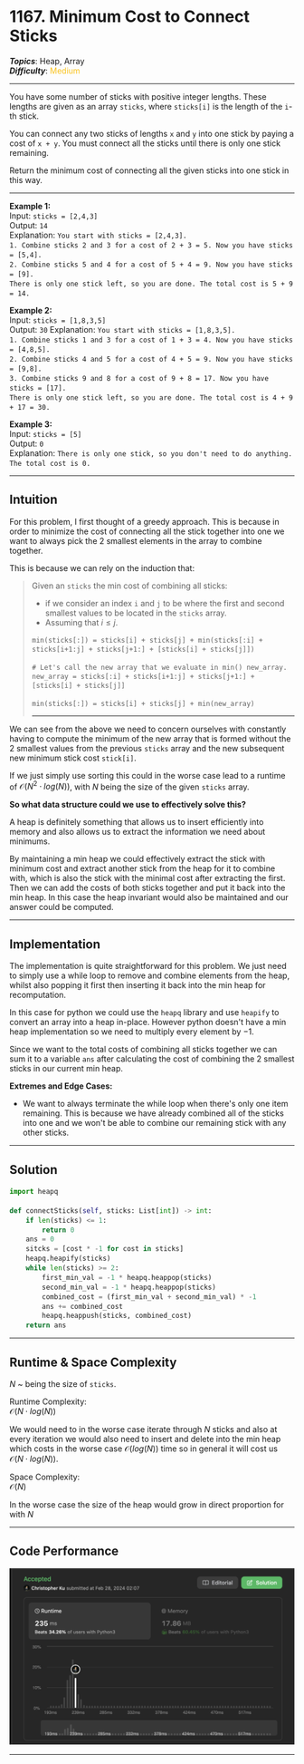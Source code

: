 # 1167. Minimum Cost to Connect Sticks
***Topics***: Heap, Array  
***Difficulty***: <span style="color: #fac31d;">Medium</span>
<!-- green: #46c6c2, yellow: #fac31d, red: #f8615c-->
---
You have some number of sticks with positive integer lengths. These lengths are given as an array `sticks`, where `sticks[i]` is the length of the `i`-th stick.

You can connect any two sticks of lengths `x` and `y` into one stick by paying a cost of `x + y`. You must connect all the sticks until there is only one stick remaining.

Return the minimum cost of connecting all the given sticks into one stick in this way.

---
**Example 1:**  
Input: ```sticks = [2,4,3]```  
Output: ```14```  
Explanation: `You start with sticks = [2,4,3].`  
`1. Combine sticks 2 and 3 for a cost of 2 + 3 = 5. Now you have sticks = [5,4].`  
`2. Combine sticks 5 and 4 for a cost of 5 + 4 = 9. Now you have sticks = [9].`  
`There is only one stick left, so you are done. The total cost is 5 + 9 = 14.`

**Example 2:**  
Input: `sticks = [1,8,3,5]`  
Output: `30` 
Explanation: `You start with sticks = [1,8,3,5].`  
`1. Combine sticks 1 and 3 for a cost of 1 + 3 = 4. Now you have sticks = [4,8,5].`  
`2. Combine sticks 4 and 5 for a cost of 4 + 5 = 9. Now you have sticks = [9,8].`  
`3. Combine sticks 9 and 8 for a cost of 9 + 8 = 17. Now you have sticks = [17].`  
`There is only one stick left, so you are done. The total cost is 4 + 9 + 17 = 30.`

**Example 3:**  
Input: `sticks = [5]`  
Output: `0`  
Explanation: `There is only one stick, so you don't need to do anything. The total cost is 0.`

---
## Intuition
For this problem, I first thought of a greedy approach. This is because in order to minimize the cost of connecting all the stick together into one we want to always pick the 2 smallest elements in the array to combine together.

This is because we can rely on the induction that:
> Given an `sticks` the min cost of combining all sticks:  
> - if we consider an index `i` and `j` to be where the first and second smallest values to be located in the `sticks` array.
> - Assuming that $i \leq j$.
> ```{r, tidy=FALSE, eval=FALSE, highlight=FALSE}
> min(sticks[:]) = sticks[i] + sticks[j] + min(sticks[:i] + sticks[i+1:j] + sticks[j+1:] + [sticks[i] + sticks[j]])
>
> # Let's call the new array that we evaluate in min() new_array.
> new_array = sticks[:i] + sticks[i+1:j] + sticks[j+1:] + [sticks[i] + sticks[j]]
>
> min(sticks[:]) = sticks[i] + sticks[j] + min(new_array)
> ```
> ---

We can see from the above we need to concern ourselves with constantly having to compute the minimum of the new array that is formed without the 2 smallest values from the previous `sticks` array and the new subsequent new minimum stick cost `stick[i]`.

If we just simply use sorting this could in the worse case lead to a runtime of $\mathcal{O}(N^2 \cdot log(N))$, with $N$ being the size of the given `sticks` array.

**So what data structure could we use to effectively solve this?**  

A heap is definitely something that allows us to insert efficiently into memory and also allows us to extract the information we need about minimums. 

By maintaining a min heap we could effectively extract the stick with minimum cost and extract another stick from the heap for it to combine with, which is also the stick with the minimal cost after extracting the first. Then we can add the costs of both sticks together and put it back into the min heap. In this case the heap invariant would also be maintained and our answer could be computed.

---
## Implementation
The implementation is quite straightforward for this problem. We just need to simply use a while loop to remove and combine elements from the heap, whilst also popping it first then inserting it back into the min heap for recomputation. 

In this case for python we could use the `heapq` library and use `heapify` to convert an array into a heap in-place. However python doesn't have a min heap implementation so we need to multiply every element by $-1$.

Since we want to the total costs of combining all sticks together we can sum it to a variable `ans` after calculating the cost of combining the 2 smallest sticks in our current min heap. 

**Extremes and Edge Cases:**  
- We want to always terminate the while loop when there's only one item remaining. This is because we have already combined all of the sticks into one and we won't be able to combine our remaining stick with any other sticks.

---
## Solution
```python
import heapq

def connectSticks(self, sticks: List[int]) -> int:
    if len(sticks) <= 1:
        return 0
    ans = 0
    sitcks = [cost * -1 for cost in sticks]
    heapq.heapify(sticks)
    while len(sticks) >= 2:
        first_min_val = -1 * heapq.heappop(sticks)
        second_min_val = -1 * heapq.heappop(sticks)
        combined_cost = (first_min_val + second_min_val) * -1
        ans += combined_cost
        heapq.heappush(sticks, combined_cost)
    return ans
```
---
## Runtime & Space Complexity
$N$ ~ being the size of `sticks`.  

Runtime Complexity:  
$\mathcal{O}(N \cdot log(N))$

We would need to in the worse case iterate through $N$ sticks and also at every iteration we would also need to insert and delete into the min heap which costs in the worse case $\mathcal{O}(log(N))$ time so in general it will cost us $\mathcal{O}(N \cdot log(N))$.

Space Complexity:  
$\mathcal{O}(N)$

In the worse case the size of the heap would grow in direct proportion for with $N$

---
## Code Performance
![1167 code performance](../../resources/code-performances/lc-1167.png)

---